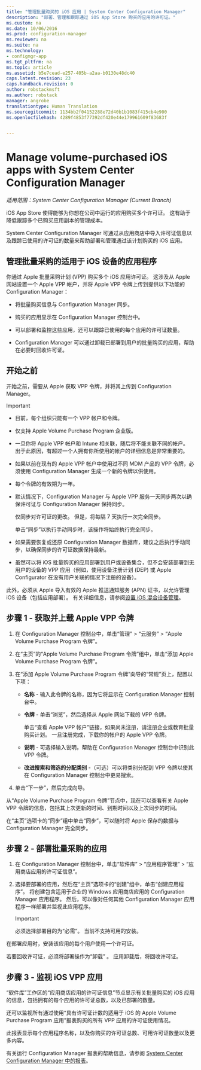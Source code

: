 ```yaml
---
title: "管理批量购买的 iOS 应用 | System Center Configuration Manager"
description: "部署、管理和跟踪通过 iOS App Store 购买的应用的许可证。"
ms.custom: na
ms.date: 10/06/2016
ms.prod: configuration-manager
ms.reviewer: na
ms.suite: na
ms.technology:
- configmgr-app
ms.tgt_pltfrm: na
ms.topic: article
ms.assetid: b5e7cead-e257-405b-a2aa-b0130e48dc40
caps.latest.revision: 23
caps.handback.revision: 0
author: robstackmsft
ms.author: robstack
manager: angrobe
translationtype: Human Translation
ms.sourcegitcommit: 1134bb2f04152288e72d40b1b1083f415cb4e900
ms.openlocfilehash: 4289f4853f77392df420e44e179961609f83683f


---
```

# <a name="manage-volume-purchased-ios-apps-with-system-center-configuration-manager"></a>Manage volume-purchased iOS apps with System Center Configuration Manager

*适用范围：System Center Configuration Manager (Current Branch)*



 iOS App Store 使得能够为你想在公司中运行的应用购买多个许可证。 这有助于降低跟踪多个已购买应用副本的管理成本。  

 System Center Configuration Manager 可通过从应用商店中导入许可证信息以及跟踪已使用的许可证的数量来帮助部署和管理通过该计划购买的 iOS 应用。  

## <a name="manage-volume-purchased-apps-for-ios-devices"></a>管理批量采购的适用于 iOS 设备的应用程序  
 你通过 Apple 批量采购计划 (VPP) 购买多个 iOS 应用许可证。 这涉及从 Apple 网站设置一个 Apple VPP 帐户，并将 Apple VPP 令牌上传到提供以下功能的 Configuration Manager：  

-   将批量购买信息与 Configuration Manager 同步。  

-   购买的应用显示在 Configuration Manager 控制台中。  

-   可以部署和监控这些应用，还可以跟踪已使用的每个应用的许可证数量。  

-   Configuration Manager 可以通过卸载已部署到用户的批量购买的应用，帮助在必要时回收许可证。  

## <a name="before-you-start"></a>开始之前  
 开始之前，需要从 Apple 获取 VPP 令牌，并将其上传到 Configuration Manager。  

> [!IMPORTANT]  
>  -   目前，每个组织只能有一个 VPP 帐户和令牌。  
> -   仅支持 Apple Volume Purchase Program 企业版。  
> -   一旦你将 Apple VPP 帐户和 Intune 相关联，随后将不能关联不同的帐户。 出于此原因，有超过一个人拥有你所使用的帐户的详细信息是非常重要的。  
> -   如果以前在现有的 Apple VPP 帐户中使用过不同 MDM 产品的 VPP 令牌，必须使用 Configuration Manager 生成一个新的令牌以供使用。  
> -   每个令牌的有效期为一年。  
> -   默认情况下，Configuration Manager 与 Apple VPP 服务一天同步两次以确保许可证与 Configuration Manager 保持同步。  
>   
>      仅同步对许可证的更改。 但是，将每隔 7 天执行一次完全同步。  
>   
>      单击“同步”以执行手动同步时，该操作将始终执行完全同步。  
> -   如果需要恢复或还原 Configuration Manager 数据库，建议之后执行手动同步，以确保同步的许可证数据保持最新。  
> -   虽然可以将 iOS 批量购买的应用部署到用户或设备集合，但不会安装部署到无用户的设备的 VPP 应用（例如，使用设备注册计划 (DEP) 或 Apple Configurator 在没有用户关联的情况下注册的设备）。  

 此外，必须从 Apple 导入有效的 Apple 推送通知服务 (APN) 证书，以允许管理 iOS 设备（包括应用部署）。 有关详细信息，请参阅[设置 iOS 混合设备管理](../../mdm/deploy-use/set-up-ios-hybrid-device-management.md)。  

## <a name="step-1---to-get-and-upload-an-apple-vpp-token"></a>步骤 1 - 获取并上载 Apple VPP 令牌  
  
1.  在 Configuration Manager 控制台中，单击“管理” > “云服务” > “Apple Volume Purchase Program 令牌”。   
  
3.  在“主页”的“Apple Volume Purchase Program 令牌”组中，单击“添加 Apple Volume Purchase Program 令牌”。  

4.  在“添加 Apple Volume Purchase Program 令牌”向导的“常规”页上，配置以下项：   

    -   **名称** - 输入此令牌的名称，因为它将显示在 Configuration Manager 控制台中。  

    -   **令牌** - 单击“浏览”，然后选择从 Apple 网站下载的 VPP 令牌。  

         单击“查看 Apple VPP 帐户”链接，如果尚未注册，请注册企业或教育批量购买计划。 一旦注册完成，下载你的帐户的 Apple VPP 令牌。  

    -   **说明** - 可选择输入说明，帮助在 Configuration Manager 控制台中识别此 VPP 令牌。  

    -   **改进搜索和筛选的分配类别** -（可选）可以将类别分配到 VPP 令牌以使其在 Configuration Manager 控制台中更易搜索。  

5.  单击“下一步”，然后完成向导。  
  
从“Apple Volume Purchase Program 令牌”节点中，现在可以查看有关 Apple VPP 令牌的信息，包括其上次更新的时间、到期时间以及上次同步的时间。 
  
在“主页”选项卡的“同步”组中单击“同步”，可以随时将 Apple 保存的数据与 Configuration Manager 完全同步。  
  
## <a name="step-2---deploy-a-volume-purchased-app"></a>步骤 2 - 部署批量采购的应用  

1.  在 Configuration Manager 控制台中，单击“软件库” > “应用程序管理” > “应用商店应用的许可证信息”。  

3.  选择要部署的应用，然后在“主页”选项卡的“创建”组中，单击“创建应用程序”。
将创建包含适用于企业的 Windows 应用商店应用的 Configuration Manager 应用程序。 然后，可以像对任何其他 Configuration Manager 应用程序一样部署并监视此应用程序。

    > [!IMPORTANT]  
    > 必须选择部署目的为“必需”。 当前不支持可用的安装。

 在部署应用时，安装该应用的每个用户使用一个许可证。  

 若要回收许可证，必须将部署操作为“卸载” 。 应用卸载后，将回收许可证。  

## <a name="step-3---monitor-ios-vpp-apps"></a>步骤 3 - 监视 iOS VPP 应用  
 “软件库”工作区的“应用商店应用的许可证信息”节点显示有关批量购买的 iOS 应用的信息，包括拥有的每个应用的许可证总数，以及已部署的数量。

 还可以监视所有通过使用“具有许可证计数的适用于 iOS 的 Apple Volume Purchase Program 应用”报表购买的所有 VPP 应用的许可证使用情况。  

 此报表显示每个应用程序名称，以及你购买的许可证总数、可用许可证数量以及更多内容。  

 有关运行 Configuration Manager 报表的帮助信息，请参阅 [System Center Configuration Manager 中的报表](../../core/servers/manage/reporting.md)。  



<!--HONumber=Nov16_HO1-->


